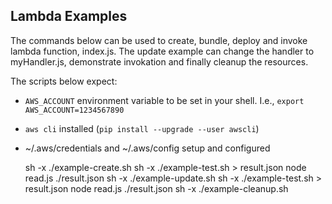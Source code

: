 ## Lambda Examples

The commands below can be used to create, bundle, deploy and invoke 
lambda function, index.js.  The update example can change the handler 
to myHandler.js, demonstrate invokation and finally cleanup the
resources.

The scripts below expect:
- `AWS_ACCOUNT` environment variable to be set in your shell.  I.e., `export 
AWS_ACCOUNT=1234567890`
- `aws cli` installed (`pip install --upgrade --user awscli`)
- ~/.aws/credentials and ~/.aws/config setup and configured

    sh -x ./example-create.sh 
    sh -x ./example-test.sh > result.json 
    node read.js ./result.json 
    sh -x ./example-update.sh 
    sh -x ./example-test.sh > result.json 
    node read.js ./result.json 
    sh -x ./example-cleanup.sh 
